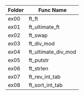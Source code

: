 |Folder|Func Name|
|---|---|
|ex00|ft_ft|
|ex01|ft_ultimate_ft|
|ex02|ft_swap|
|ex03|ft_div_mod|
|ex04|ft_ultimate_div_mod|
|ex05|ft_putstr|
|ex06|ft_strlen|
|ex07|ft_rev_int_tab|
|ex08|ft_sort_int_tab|
